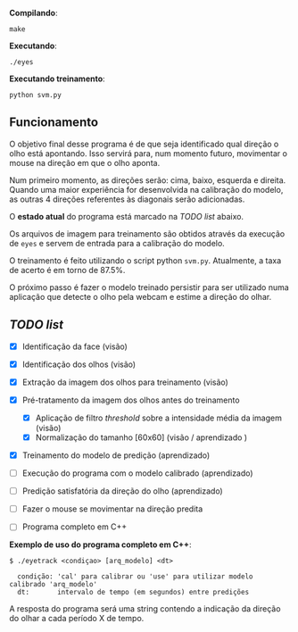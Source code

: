 **Compilando**:
```
make
```

**Executando**:
```
./eyes
```

**Executando treinamento**:
```
python svm.py
```

## Funcionamento

O objetivo final desse programa é de que seja identificado qual direção o olho
está apontando. Isso servirá para, num momento futuro, movimentar o mouse
na direção em que o olho aponta.

Num primeiro momento, as direções serão: cima, baixo, esquerda e direita.  
Quando uma maior experiência for desenvolvida na calibração do modelo,
as outras 4 direções referentes às diagonais serão adicionadas.

O **estado atual** do programa está marcado na *TODO list* abaixo. 

Os arquivos de imagem para treinamento são obtidos através da execução de `eyes` e servem 
de entrada para a calibração do modelo.

O treinamento é feito utilizando o script python `svm.py`. Atualmente, a taxa de acerto
é em torno de 87.5%.

O próximo passo é fazer o modelo treinado persistir para ser utilizado numa aplicação
que detecte o olho pela webcam e estime a direção do olhar.

## *TODO list*

- [x] Identificação da face (visão)
- [x] Identificação dos olhos (visão)
- [x] Extração da imagem dos olhos para treinamento (visão)
- [x] Pré-tratamento da imagem dos olhos antes do treinamento
  - [x] Aplicação de filtro *threshold* sobre a intensidade média da imagem (visão)
  - [x] Normalização do tamanho [60x60] (visão / aprendizado )
- [x] Treinamento do modelo de predição (aprendizado)
- [ ] Execução do programa com o modelo calibrado (aprendizado)
- [ ] Predição satisfatória da direção do olho (aprendizado)
- [ ] Fazer o mouse se movimentar na direção predita
- [ ] Programa completo em C++


**Exemplo de uso do programa completo em C++**:

```
$ ./eyetrack <condiçao> [arq_modelo] <dt>

  condição: 'cal' para calibrar ou 'use' para utilizar modelo calibrado 'arq_modelo'
  dt:       intervalo de tempo (em segundos) entre predições
```

A resposta do programa será uma string contendo a indicação da direção do olhar a cada período X de tempo.

